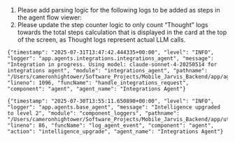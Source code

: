 1. Please add parsing logic for the following logs to be added as steps in the agent flow viewer:
2. Please update the step counter logic to only count “Thought” logs towards the total steps calculation that is displayed in the card at the top of the screen, as Thought logs represent actual LLM calls.


```
{"timestamp": "2025-07-31T13:47:42.444335+00:00", "level": "INFO", "logger": "app.agents.integrations.integrations_agent", "message": "Integration in progress. Using model: claude-sonnet-4-20250514 for integrations agent", "module": "integrations_agent", "pathname": "/Users/cameronhightower/Software_Projects/Mobile_Jarvis_Backend/app/agents/integrations/integrations_agent.py", "lineno": 1096, "funcName": "handle_integrations_request", "component": "agent", "agent_name": "Integrations Agent"}
```

```
{"timestamp": "2025-07-30T13:55:11.650890+00:00", "level": "INFO", "logger": "app.agents.base_agent", "message": "Intelligence upgraded to level 2", "module": "component_loggers", "pathname": "/Users/cameronhightower/Software_Projects/Mobile_Jarvis_Backend/app/utils/logging/component_loggers.py", "lineno": 86, "funcName": "log_agent_event", "component": "agent", "action": "intelligence_upgrade", "agent_name": "Integrations Agent"}
```

